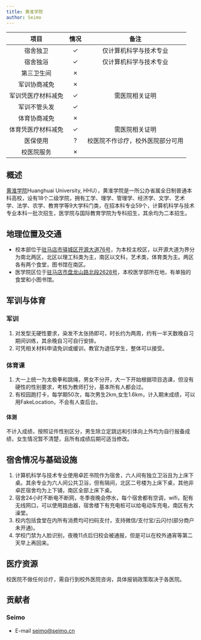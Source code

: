 ```yaml
---
title: 黄淮学院
author: Seimo
---
```


|        项目        | 情况 |     备注     |
| :----------------: | :--: | :----------: |
|      宿舍独卫      |  ✓   |  仅计算机科学与技术专业  |
|      宿舍独浴      |  ✓   |  仅计算机科学与技术专业   |
|     第三卫生间     |  ✗   |              |
|    军训协商减免    |  ✗   |      |
| 军训凭医疗材料减免 |  ✓   |       需医院相关证明       |
|    军训不管头发    |  ✓   |     |
|    体育协商减免    |  ✗   |    |
| 体育凭医疗材料减免 |  ✓   |   需医院相关证明  |
|      医保使用      |  ?   |   校医院不作诊疗，校外医院部分可用  |
|     校医院服务     |  ✗   |              |



## 概述

[黄淮学院](https://www.huanghuai.edu.cn/)Huanghuai  University, HHU），黄淮学院是一所公办省属全日制普通本科高校，设有18个二级学院，拥有工学、理学、管理学、经济学、文学、艺术学、法学、农学、教育学等9大学科门类，在招本科专业59个，计算机科学与技术专业本科一批次招生，医学院与国际教育学院为专科招生，其余均为二本招生。

## 地理位置及交通

- 校本部位于[驻马店市驿城区开源大道76号](https://amap.com/place/B018C0OYJY)，为本校主校区，以开源大道为界分为南北两区，北区以理工科类为主，南区以文科，艺术类，体育类为主。两区各有两个食堂，图书馆在南区。
- 医学院区位于[驻马店市盘龙山路北段2628号](https://amap.com/place/B0FFIV3BSJ)，本校医学部所在地，有单独的食堂和小图书馆。

## 军训与体育

### 军训

1. 对发型无硬性要求，染发不太张扬即可，时长约为两周，约有一半天数晚自习期间训练，其余晚自习可自行安排。
2. 可凭相关材料申请免训或缓训，教官为退伍学生，整体可以接受。

### 体育课

1. 大一上统一为太极拳和跳绳，男女不分开，大一下开始根据项目选课，但没有硬性的性别要求，考核为教师打分，基本所有人都会过。
2. 有校园跑打卡，每学期50次，每次男生2km,女生1.6km，计入期末成绩，可以用FakeLocation，不会有人查后台。

#### 体测

不计入成绩，按照证件性别区分，男生除立定跳远和引体向上外均为自行报备成绩，女生情况暂不清楚，且所有成绩后期可适当修改。

## 宿舍情况与基础设施

1. 计算机科学与技术专业使用卓匠书院作为宿舍，六人间有独立卫浴且为上床下桌。其余专业为六人间公共卫浴，但有隔间，北区二号楼为上床下桌，其他非卓匠宿舍均为上下铺，南区全部上床下桌。
2. 宿舍24小时不断电不断网，冬季夜晚会停水，每个宿舍都有空调，wifi，配有无线网口，可以使用路由器，宿舍楼下有充电桩可以给电动车充电，南区有大澡堂。
3. 校内包括食堂在内所有消费均可扫码支付，支持微信/支付宝/云闪付(部分商户未开通)。
4. 学校门禁为人脸识别，夜晚11点后归校会被通报，但是可以在校外通宵等第二天早上再回来。

## 医疗资源

校医院不做任何诊疗，需自行到校外医院咨询，具体报销政策取决于各医院。

## 贡献者

### Seimo
- E-mail <seimo@seimo.cn>

